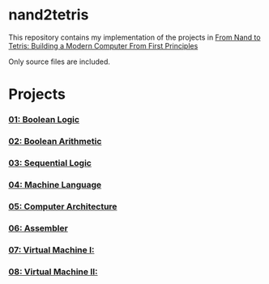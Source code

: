 # nand2tetris

This repository contains my implementation of the projects in [From Nand to Tetris: Building a Modern Computer From First Principles](https://www.nand2tetris.org/)

Only source files are included.

# Projects
### [01: Boolean Logic](projects/01)
### [02: Boolean Arithmetic](projects/02)
### [03: Sequential Logic](projects/03)
### [04: Machine Language](projects/04)
### [05: Computer Architecture](projects/05)
### [06: Assembler](projects/06)
### [07: Virtual Machine I:](projects/07)
### [08: Virtual Machine II:](projects/08)

